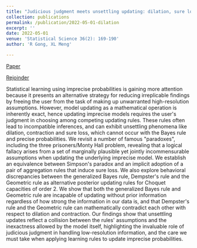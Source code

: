 ```yaml
---
title: "Judicious judgment meets unsettling updating: dilation, sure loss, and Simpson's paradox (with discussion)"
collection: publications
permalink: /publication/2022-05-01-dilation
excerpt: ''
date: 2022-05-01
venue: 'Statistical Science 36(2): 169-190'
author: 'R Gong, XL Meng'

---
```




[Paper](https://projecteuclid.org/journals/statistical-science/volume-36/issue-2/Judicious-Judgment-Meets-Unsettling-Updating--Dilation-Sure-Loss-and/10.1214/19-STS765.short)

[Rejoinder](https://projecteuclid.org/journals/statistical-science/volume-36/issue-2/Rejoinder--Lets-Be-Imprecise-in-Order-to-Be-Precise/10.1214/21-STS765REJ.short)


Statistical learning using imprecise probabilities is gaining more attention because it presents an alternative strategy for reducing irreplicable findings by freeing the user from the task of making up unwarranted high-resolution assumptions. However, model updating as a mathematical operation is inherently exact, hence updating imprecise models requires the user's judgment in choosing among competing updating rules. These rules often lead to incompatible inferences, and can exhibit unsettling phenomena like dilation, contraction and sure loss, which cannot occur with the Bayes rule and precise probabilities. We revisit a number of famous "paradoxes", including the three prisoners/Monty Hall problem, revealing that a logical fallacy arises from a set of marginally plausible yet jointly incommensurable assumptions when updating the underlying imprecise model. We establish an equivalence between Simpson's paradox and an implicit adoption of a pair of aggregation rules that induce sure loss. We also explore behavioral discrepancies between the generalized Bayes rule, Dempster's rule and the Geometric rule as alternative posterior updating rules for Choquet capacities of order 2. We show that both the generalized Bayes rule and Geometric rule are incapable of updating without prior information regardless of how strong the information in our data is, and that Dempster's rule and the Geometric rule can mathematically contradict each other with respect to dilation and contraction. Our findings show that unsettling updates reflect a collision between the rules' assumptions and the inexactness allowed by the model itself, highlighting the invaluable role of judicious judgment in handling low-resolution information, and the care we must take when applying learning rules to update imprecise probabilities.
